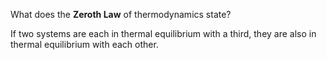 What does the **Zeroth Law** of thermodynamics state?
<!--question-->
If two systems are each in thermal equilibrium with a third, they are also in thermal equilibrium with each other.
